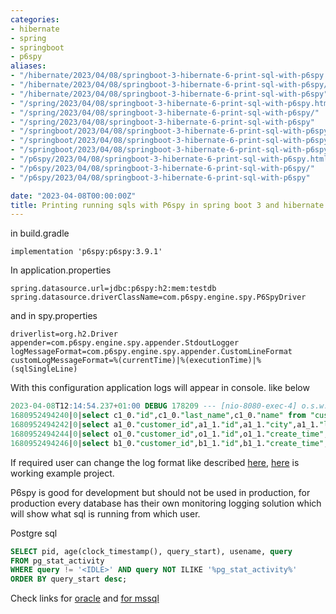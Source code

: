 ```yaml
---
categories:
- hibernate
- spring
- springboot
- p6spy
aliases:
- "/hibernate/2023/04/08/springboot-3-hibernate-6-print-sql-with-p6spy.html"
- "/hibernate/2023/04/08/springboot-3-hibernate-6-print-sql-with-p6spy/"
- "/hibernate/2023/04/08/springboot-3-hibernate-6-print-sql-with-p6spy"
- "/spring/2023/04/08/springboot-3-hibernate-6-print-sql-with-p6spy.html"
- "/spring/2023/04/08/springboot-3-hibernate-6-print-sql-with-p6spy/"
- "/spring/2023/04/08/springboot-3-hibernate-6-print-sql-with-p6spy"
- "/springboot/2023/04/08/springboot-3-hibernate-6-print-sql-with-p6spy.html"
- "/springboot/2023/04/08/springboot-3-hibernate-6-print-sql-with-p6spy/"
- "/springboot/2023/04/08/springboot-3-hibernate-6-print-sql-with-p6spy"
- "/p6spy/2023/04/08/springboot-3-hibernate-6-print-sql-with-p6spy.html"
- "/p6spy/2023/04/08/springboot-3-hibernate-6-print-sql-with-p6spy/"
- "/p6spy/2023/04/08/springboot-3-hibernate-6-print-sql-with-p6spy"

date: "2023-04-08T00:00:00Z"
title: Printing running sqls with P6spy in spring boot 3 and hibernate 6
---
```

in build.gradle
```
implementation 'p6spy:p6spy:3.9.1'
```
In application.properties
```
spring.datasource.url=jdbc:p6spy:h2:mem:testdb
spring.datasource.driverClassName=com.p6spy.engine.spy.P6SpyDriver
```
and in spy.properties
```
driverlist=org.h2.Driver
appender=com.p6spy.engine.spy.appender.StdoutLogger
logMessageFormat=com.p6spy.engine.spy.appender.CustomLineFormat
customLogMessageFormat=%(currentTime)|%(executionTime)|%(sqlSingleLine)
```
With this configuration application logs will appear in console. like below
```SQL
2023-04-08T12:14:54.237+01:00 DEBUG 178209 --- [nio-8080-exec-4] o.s.w.f.CommonsRequestLoggingFilter      : Before request [GET /byname/name1]
1680952494240|0|select c1_0."id",c1_0."last_name",c1_0."name" from "customer" c1_0 where c1_0."name"='name1'
1680952494242|0|select a1_0."customer_id",a1_1."id",a1_1."city",a1_1."line1",a1_1."post_code" from "customer_addresses" a1_0 join "address" a1_1 on a1_1."id"=a1_0."addresses_id" where a1_0."customer_id"=2
1680952494244|0|select o1_0."customer_id",o1_1."id",o1_1."create_time",o1_1."full_price",o1_1."items",o1_1."update_time",o1_1."version" from "customer_orders" o1_0 join "order" o1_1 on o1_1."id"=o1_0."orders_id" where o1_0."customer_id"=2
1680952494246|0|select b1_0."customer_id",b1_1."id",b1_1."create_time",b1_1."items",b1_1."update_time",b1_1."version" from "customer_baskets" b1_0 join "basket" b1_1 on b1_1."id"=b1_0."baskets_id" where b1_0."customer_id"=2
```
If required user can change the log format like described [here](https://github.com/p6spy/p6spy/blob/master/src/main/assembly/individualFiles/spy.properties#L101), [here](https://github.com/ozkanpakdil/spring-examples/tree/master/h2-spring-transactions-p6spy) is working example project.

P6spy is good for development but should not be used in production, for production every database has their own monitoring logging solution which will show what sql is running from which user.

Postgre sql
```SQL
SELECT pid, age(clock_timestamp(), query_start), usename, query 
FROM pg_stat_activity 
WHERE query != '<IDLE>' AND query NOT ILIKE '%pg_stat_activity%' 
ORDER BY query_start desc;
```
Check links for [oracle](https://dba.stackexchange.com/questions/8828/how-do-you-show-sql-executing-on-an-oracle-database) and [for mssql](https://stackoverflow.com/a/941836/175554)
